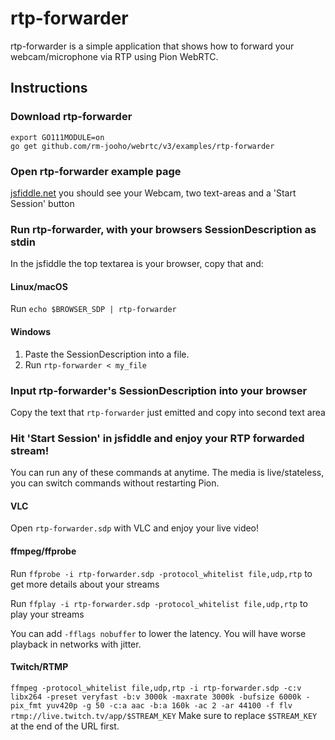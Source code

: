 # rtp-forwarder
rtp-forwarder is a simple application that shows how to forward your webcam/microphone via RTP using Pion WebRTC.

## Instructions
### Download rtp-forwarder
```
export GO111MODULE=on
go get github.com/rm-jooho/webrtc/v3/examples/rtp-forwarder
```

### Open rtp-forwarder example page
[jsfiddle.net](https://jsfiddle.net/1qva2zd8/) you should see your Webcam, two text-areas and a 'Start Session' button

### Run rtp-forwarder, with your browsers SessionDescription as stdin
In the jsfiddle the top textarea is your browser, copy that and:
#### Linux/macOS
Run `echo $BROWSER_SDP | rtp-forwarder`
#### Windows
1. Paste the SessionDescription into a file.
1. Run `rtp-forwarder < my_file`

### Input rtp-forwarder's SessionDescription into your browser
Copy the text that `rtp-forwarder` just emitted and copy into second text area

### Hit 'Start Session' in jsfiddle and enjoy your RTP forwarded stream!
You can run any of these commands at anytime. The media is live/stateless, you can switch commands without restarting Pion.

#### VLC
Open `rtp-forwarder.sdp` with VLC and enjoy your live video!

#### ffmpeg/ffprobe
Run `ffprobe -i rtp-forwarder.sdp -protocol_whitelist file,udp,rtp` to get more details about your streams

Run `ffplay -i rtp-forwarder.sdp -protocol_whitelist file,udp,rtp` to play your streams

You can add `-fflags nobuffer` to lower the latency. You will have worse playback in networks with jitter.

#### Twitch/RTMP
`ffmpeg -protocol_whitelist file,udp,rtp -i rtp-forwarder.sdp -c:v libx264 -preset veryfast -b:v 3000k -maxrate 3000k -bufsize 6000k -pix_fmt yuv420p -g 50 -c:a aac -b:a 160k -ac 2 -ar 44100 -f flv rtmp://live.twitch.tv/app/$STREAM_KEY` Make sure to replace `$STREAM_KEY` at the end of the URL first.

